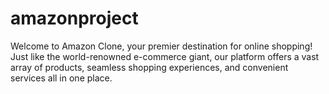 # amazonproject
Welcome to Amazon Clone, your premier destination for online shopping! Just like the world-renowned e-commerce giant, our platform offers a vast array of products, seamless shopping experiences, and convenient services all in one place.
